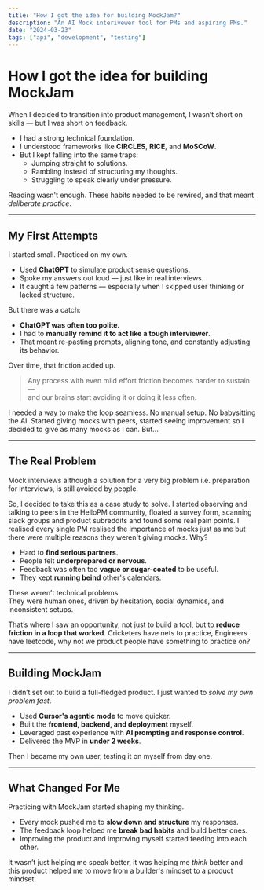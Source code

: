 ```yaml
---
title: "How I got the idea for building MockJam?"
description: "An AI Mock interivewer tool for PMs and aspiring PMs."
date: "2024-03-23"
tags: ["api", "development", "testing"]
---
```


# How I got the idea for building MockJam

When I decided to transition into product management, I wasn’t short on skills — but I was short on feedback.

- I had a strong technical foundation.
- I understood frameworks like **CIRCLES**, **RICE**, and **MoSCoW**.
- But I kept falling into the same traps:
  - Jumping straight to solutions.
  - Rambling instead of structuring my thoughts.
  - Struggling to speak clearly under pressure.

Reading wasn't enough. These habits needed to be rewired, and that meant *deliberate practice*.

---

## My First Attempts

I started small. Practiced on my own.

- Used **ChatGPT** to simulate product sense questions.
- Spoke my answers out loud — just like in real interviews.
- It caught a few patterns — especially when I skipped user thinking or lacked structure.

But there was a catch:
- **ChatGPT was often too polite.**
- I had to **manually remind it to act like a tough interviewer**.
- That meant re-pasting prompts, aligning tone, and constantly adjusting its behavior.

Over time, that friction added up.

> Any process with even mild effort friction becomes harder to sustain —  
> and our brains start avoiding it or doing it less often.

I needed a way to make the loop seamless. No manual setup. No babysitting the AI. Started giving mocks with peers, started seeing improvement so I decided to give as many mocks as I can. But...

---

## The Real Problem

Mock interviews although a solution for a very big problem i.e. preparation for interviews, is still avoided by people. 

So, I decided to take this as a case study to solve. I started observing and talking to peers in the HelloPM community, floated a survey form, scanning slack groups and product subreddits and found some real pain points. I realised every single PM realised the importance of mocks just as me but there were multiple reasons they weren't giving mocks. Why?

- Hard to **find serious partners**.
- People felt **underprepared or nervous**.
- Feedback was often too **vague or sugar-coated** to be useful.
- They kept **running beind** other's calendars.

These weren’t technical problems.  
They were human ones, driven by hesitation, social dynamics, and inconsistent setups.

That’s where I saw an opportunity, not just to build a tool, but to **reduce friction in a loop that worked**. Cricketers have nets to practice, Engineers have leetcode, why not we product people have something to practice on?

---

## Building MockJam

I didn’t set out to build a full-fledged product. I just wanted to *solve my own problem fast*.

- Used **Cursor's agentic mode** to move quicker.
- Built the **frontend, backend, and deployment** myself.
- Leveraged past experience with **AI prompting and response control**.
- Delivered the MVP in **under 2 weeks**.

Then I became my own user, testing it on myself from day one.

---

## What Changed For Me

Practicing with MockJam started shaping my thinking.

- Every mock pushed me to **slow down and structure** my responses.
- The feedback loop helped me **break bad habits** and build better ones.
- Improving the product and improving myself started feeding into each other.

It wasn’t just helping me speak better, it was helping me *think* better and this product helped me to move from a builder's mindset to a product mindset.

